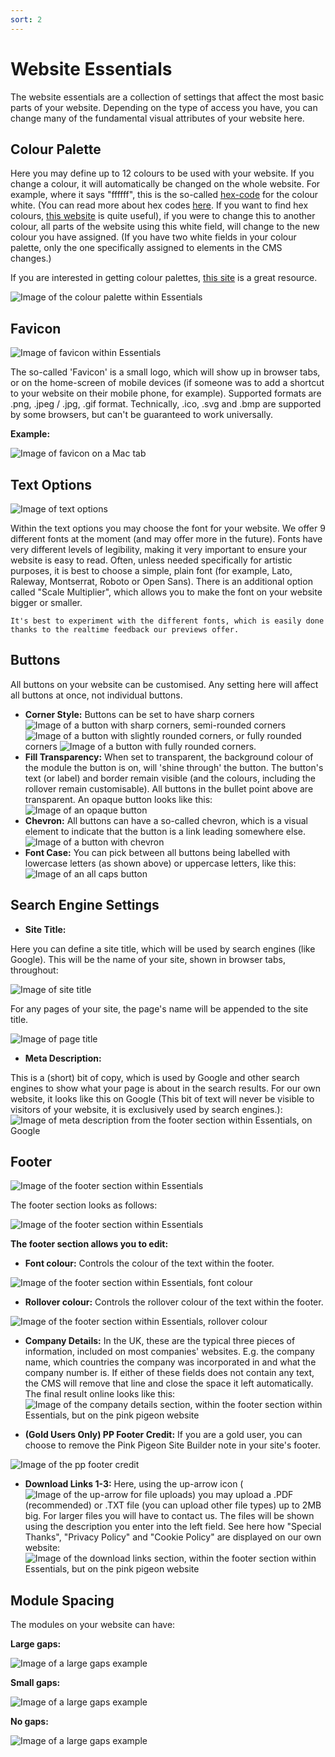 ```yaml
---
sort: 2
---
```


# Website Essentials

The website essentials are a collection of settings that affect the most basic parts of your website. Depending on the type of access you have, you can change many of the fundamental visual attributes of your website here.

## Colour Palette

Here you may define up to 12 colours to be used with your website. If you change a colour, it will automatically be changed on the whole website. For example, where it says "ffffff", this is the so-called [hex-code][hex] for the colour white. (You can read more about hex codes [here][hex]. If you want to find hex colours, [this website][hexweb] is quite useful), if you were to change this to another colour, all parts of the website using this white field, will change to the new colour you have assigned. (If you have two white fields in your colour palette, only the one specifically assigned to elements in the CMS changes.)

If you are interested in getting colour palettes, [this site](https://coolors.co/) is a great resource.

![Image of the colour palette within Essentials](https://raw.githubusercontent.com/pinkpigeondocs/Pink-Pigeon-Documentation/master/docs/5_Pages/images/essentials_colour_palette.png)

[hex]: https://en.wikipedia.org/wiki/Web_colors
[hexweb]: https://www.color-hex.com/

## Favicon

![Image of favicon within Essentials](https://raw.githubusercontent.com/pinkpigeondocs/Pink-Pigeon-Documentation/master/docs/5_Pages/images/essentials_favicon.png)

The so-called 'Favicon' is a small logo, which will show up in browser tabs, or on the home-screen of mobile devices (if someone was to add a shortcut to your website on their mobile phone, for example).
Supported formats are .png, .jpeg / .jpg, .gif format. Technically, .ico, .svg and .bmp are supported by some browsers, but can't be guaranteed to work universally.

**Example:**

![Image of favicon on a Mac tab](https://raw.githubusercontent.com/pinkpigeondocs/Pink-Pigeon-Documentation/master/docs/5_Pages/images/essentials_favicon_mac_tab.png)

## Text Options

![Image of text options](https://raw.githubusercontent.com/pinkpigeondocs/Pink-Pigeon-Documentation/master/docs/5_Pages/images/essentials_text_options.png)

Within the text options you may choose the font for your website. We offer 9 different fonts at the moment (and may offer more in the future). Fonts have very different levels of legibility, making it very important to ensure your website is easy to read. Often, unless needed specifically for artistic purposes, it is best to choose a simple, plain font (for example, Lato, Raleway, Montserrat, Roboto or Open Sans). There is an additional option called "Scale Multiplier", which allows you to make the font on your website bigger or smaller.

```tip
It's best to experiment with the different fonts, which is easily done thanks to the realtime feedback our previews offer.
```

## Buttons

All buttons on your website can be customised. Any setting here will affect all buttons at once, not individual buttons.

- **Corner Style:** Buttons can be set to have sharp corners ![Image of a button with sharp corners](https://raw.githubusercontent.com/pinkpigeondocs/Pink-Pigeon-Documentation/master/docs/5_Pages/images/essentials_buttons_sharp_corners.png), semi-rounded corners ![Image of a button with slightly rounded corners](https://raw.githubusercontent.com/pinkpigeondocs/Pink-Pigeon-Documentation/master/docs/5_Pages/images/essentials_buttons_slightly_rounded_corners.png), or fully rounded corners ![Image of a button with fully rounded corners](https://raw.githubusercontent.com/pinkpigeondocs/Pink-Pigeon-Documentation/master/docs/5_Pages/images/essentials_buttons_more_rounded_corners.png).
- **Fill Transparency:** When set to transparent, the background colour of the module the button is on, will 'shine through' the button. The button's text (or label) and border remain visible (and the colours, including the rollover remain customisable). All buttons in the bullet point above are transparent. An opaque button looks like this: ![Image of an opaque button](https://raw.githubusercontent.com/pinkpigeondocs/Pink-Pigeon-Documentation/master/docs/5_Pages/images/essentials_buttons_opaque_button.png)
- **Chevron:** All buttons can have a so-called chevron, which is a visual element to indicate that the button is a link leading somewhere else. ![Image of a button with chevron](https://raw.githubusercontent.com/pinkpigeondocs/Pink-Pigeon-Documentation/master/docs/5_Pages/images/essentials_buttons_chevron.png)
- **Font Case:** You can pick between all buttons being labelled with lowercase letters (as shown above) or uppercase letters, like this: ![Image of an all caps button](https://raw.githubusercontent.com/pinkpigeondocs/Pink-Pigeon-Documentation/master/docs/5_Pages/images/essentials_buttons_allcaps.png)

## Search Engine Settings

- **Site Title:**

Here you can define a site title, which will be used by search engines (like Google). This will be the name of your site, shown in browser tabs, throughout:

![Image of site title](https://raw.githubusercontent.com/pinkpigeondocs/Pink-Pigeon-Documentation/master/docs/5_Pages/images/essentials_site_title.png)

For any pages of your site, the page's name will be appended to the site title.

![Image of page title](https://raw.githubusercontent.com/pinkpigeondocs/Pink-Pigeon-Documentation/master/docs/5_Pages/images/essentials_page_title.png)


- **Meta Description:**

This is a (short) bit of copy, which is used by Google and other search engines to show what your page is about in the search results. For our own website, it looks like this on Google (This bit of text will never be visible to visitors of your website, it is exclusively used by search engines.): ![Image of meta description from the footer section within Essentials, on Google](https://raw.githubusercontent.com/pinkpigeondocs/Pink-Pigeon-Documentation/master/docs/5_Pages/images/essentials_footer_meta_description.png)

## Footer


![Image of the footer section within Essentials](https://raw.githubusercontent.com/pinkpigeondocs/Pink-Pigeon-Documentation/master/docs/5_Pages/images/cms_footer_position.png)

The footer section looks as follows:

![Image of the footer section within Essentials](https://raw.githubusercontent.com/pinkpigeondocs/Pink-Pigeon-Documentation/master/docs/5_Pages/images/essentials_footer.png)


**The footer section allows you to edit:**

- **Font colour:** Controls the colour of the text within the footer.

![Image of the footer section within Essentials, font colour](https://raw.githubusercontent.com/pinkpigeondocs/Pink-Pigeon-Documentation/master/docs/common_elements_images/font_colour.png)

- **Rollover colour:** Controls the rollover colour of the text within the footer.

![Image of the footer section within Essentials, rollover colour](https://raw.githubusercontent.com/pinkpigeondocs/Pink-Pigeon-Documentation/master/docs/common_elements_images/rollover_colour.png)

- **Company Details:** In the UK, these are the typical three pieces of information, included on most companies' websites. E.g. the company name, which countries the company was incorporated in and what the company number is. If either of these fields does not contain any text, the CMS will remove that line and close the space it left automatically. The final result online looks like this: ![Image of the company details section, within the footer section within Essentials, but on the pink pigeon website](https://raw.githubusercontent.com/pinkpigeondocs/Pink-Pigeon-Documentation/master/docs/5_Pages/images/essentials_footer_company_details_on_pp_website.png)

- **(Gold Users Only) PP Footer Credit:** If you are a gold user, you can choose to remove the Pink Pigeon Site Builder note in your site's footer.

![Image of the pp footer credit](https://raw.githubusercontent.com/pinkpigeondocs/Pink-Pigeon-Documentation/master/docs/5_Pages/images/essentials_pp_footer_credit_online.png)

- **Download Links 1-3:** Here, using the up-arrow icon (![Image of the up-arrow for file uploads](https://raw.githubusercontent.com/pinkpigeondocs/Pink-Pigeon-Documentation/master/docs/common_elements_images/up_arrow_icon.png)) you may upload a .PDF (recommended) or .TXT file (you can upload other file types) up to 2MB big. For larger files you will have to contact us. The files will be shown using the description you enter into the left field. See here how "Special Thanks", "Privacy Policy" and "Cookie Policy" are displayed on our own website: ![Image of the download links section, within the footer section within Essentials, but on the pink pigeon website](https://raw.githubusercontent.com/pinkpigeondocs/Pink-Pigeon-Documentation/master/docs/5_Pages/images/essentials_footer_download_links_on_pp_website.png)



## Module Spacing

The modules on your website can have:

**Large gaps:**

![Image of a large gaps example](https://raw.githubusercontent.com/pinkpigeondocs/Pink-Pigeon-Documentation/master/docs/5_Pages/images/essentials_large_gaps.png)

**Small gaps:**

![Image of a large gaps example](https://raw.githubusercontent.com/pinkpigeondocs/Pink-Pigeon-Documentation/master/docs/5_Pages/images/essentials_small_gaps.png)

**No gaps:**

![Image of a large gaps example](https://raw.githubusercontent.com/pinkpigeondocs/Pink-Pigeon-Documentation/master/docs/5_Pages/images/essentials_no_gaps.png)